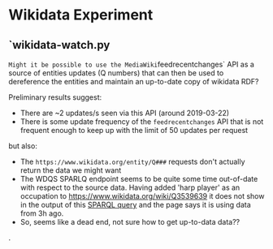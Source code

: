 # Wikidata Experiment

## `wikidata-watch.py
`
Might it be possible to use the MediaWiki `feedrecentchanges` API as a source of entities updates (Q numbers) that can then be used to dereference the entities and maintain an up-to-date copy of wikidata RDF?

Preliminary results suggest:

  * There are ~2 updates/s seen via this API (around 2019-03-22)
  * There is some update frequency of the `feedrecentchanges` API that is not frequent enough to keep up with the limit of 50 updates per request

but also:

  * The `https://www.wikidata.org/entity/Q###` requests don't actually return the data we might want
  * The WDQS SPARLQ endpoint seems to be quite some time out-of-date with respect to the source data. Having added 'harp player' as an occupation to <https://www.wikidata.org/wiki/Q3539639> it does not show in the output of this [SPARQL query](https://query.wikidata.org/#SELECT%20%3Fp%20%3Fo%20%3FoLabel%20WHERE%20%7B%0A%20%20SERVICE%20wikibase%3Alabel%20%7B%20bd%3AserviceParam%20wikibase%3Alanguage%20%22%5BAUTO_LANGUAGE%5D%2Cen%22.%20%7D%0A%20%20wd%3AQ3539639%20%3Fp%20%3Fo.%0A%7D%0ALIMIT%20100) and the page says it is using data from 3h ago.
  * So, seems like a dead end, not sure how to get up-to-data data??

.